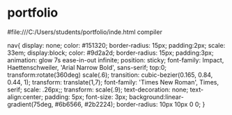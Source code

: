 # portfolio
#file:///C:/Users/students/portfolio/inde.html 
compiler

nav{
     display: none;
	color: #151320;
	border-radius: 15px;
	padding:2px;
	scale: 33em;
	display:block;
	color: #9d2a2d;
	border-radius: 15px;
	padding:3px;
 	animation: glow 7s ease-in-out infinite;
	 position: sticky;
	 font-family: Impact, Haettenschweiler, 'Arial Narrow Bold', sans-serif;
		 top:0;
		 transform:rotate(360deg) scale(.6);
	transition: cubic-bezier(0.165, 0.84, 0.44, 1);
	transform: translate(1,7);
	 font-family: 'Times New Roman', Times, serif;
	 scale: .26px;;
	 transform: scale(.9);
	text-decoration: none;
	text-align:center;
	padding: 5px;
	font-size: 3px;
	background:linear-gradient(75deg, #6b6566, #2b2224);
	border-radius: 10px 10px 0 0;
}
